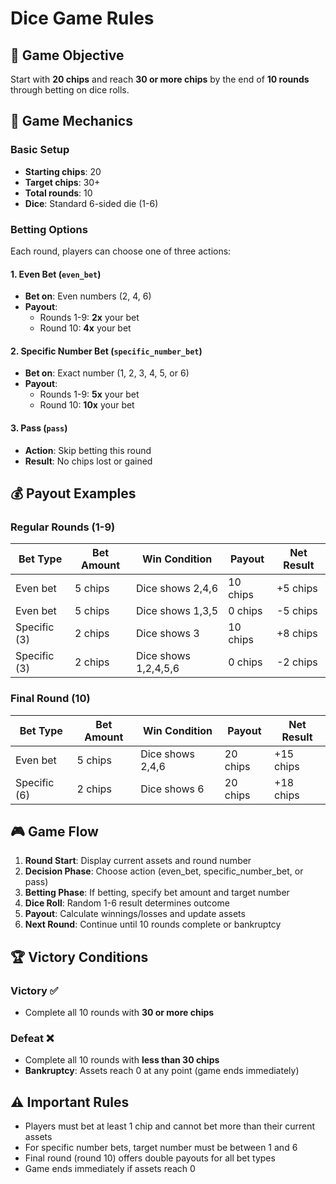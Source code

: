 # Dice Game Rules

## 🎯 Game Objective

Start with **20 chips** and reach **30 or more chips** by the end of **10 rounds** through betting on dice rolls.

## 🎲 Game Mechanics

### Basic Setup
- **Starting chips**: 20
- **Target chips**: 30+ 
- **Total rounds**: 10
- **Dice**: Standard 6-sided die (1-6)

### Betting Options

Each round, players can choose one of three actions:

#### 1. Even Bet (`even_bet`)
- **Bet on**: Even numbers (2, 4, 6)
- **Payout**: 
  - Rounds 1-9: **2x** your bet
  - Round 10: **4x** your bet

#### 2. Specific Number Bet (`specific_number_bet`)  
- **Bet on**: Exact number (1, 2, 3, 4, 5, or 6)
- **Payout**:
  - Rounds 1-9: **5x** your bet
  - Round 10: **10x** your bet

#### 3. Pass (`pass`)
- **Action**: Skip betting this round
- **Result**: No chips lost or gained

## 💰 Payout Examples

### Regular Rounds (1-9)
| Bet Type | Bet Amount | Win Condition | Payout | Net Result |
|----------|------------|---------------|---------|------------|
| Even bet | 5 chips | Dice shows 2,4,6 | 10 chips | +5 chips |
| Even bet | 5 chips | Dice shows 1,3,5 | 0 chips | -5 chips |
| Specific (3) | 2 chips | Dice shows 3 | 10 chips | +8 chips |
| Specific (3) | 2 chips | Dice shows 1,2,4,5,6 | 0 chips | -2 chips |

### Final Round (10)
| Bet Type | Bet Amount | Win Condition | Payout | Net Result |
|----------|------------|---------------|---------|------------|
| Even bet | 5 chips | Dice shows 2,4,6 | 20 chips | +15 chips |
| Specific (6) | 2 chips | Dice shows 6 | 20 chips | +18 chips |

## 🎮 Game Flow

1. **Round Start**: Display current assets and round number
2. **Decision Phase**: Choose action (even_bet, specific_number_bet, or pass)
3. **Betting Phase**: If betting, specify bet amount and target number
4. **Dice Roll**: Random 1-6 result determines outcome
5. **Payout**: Calculate winnings/losses and update assets
6. **Next Round**: Continue until 10 rounds complete or bankruptcy

## 🏆 Victory Conditions

### Victory ✅
- Complete all 10 rounds with **30 or more chips**

### Defeat ❌  
- Complete all 10 rounds with **less than 30 chips**
- **Bankruptcy**: Assets reach 0 at any point (game ends immediately)

## ⚠️ Important Rules

- Players must bet at least 1 chip and cannot bet more than their current assets
- For specific number bets, target number must be between 1 and 6
- Final round (round 10) offers double payouts for all bet types
- Game ends immediately if assets reach 0